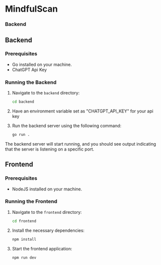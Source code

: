# MindfulScan

### Backend

## Backend

### Prerequisites

- Go installed on your machine.
- ChatGPT Api Key

### Running the Backend

1. Navigate to the `backend` directory:

   ```bash
   cd backend
   ```

2. Have an environment variable set as "CHATGPT_API_KEY" for your api key

3. Run the backend server using the following command:
   ```bash
   go run .
   ```

The backend server will start running, and you should see output indicating that the server is listening on a specific port.

## Frontend

### Prerequisites

- NodeJS installed on your machine.

### Running the Frontend

1. Navigate to the `frontend` directory:

   ```bash
   cd frontend
   ```

2. Install the necessary dependencies:

   ```bash
   npm install
   ```

3. Start the frontend application:
   ```bash
   npm run dev
   ```
